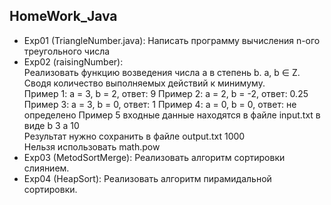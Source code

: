 ## HomeWork_Java
* Exp01 (TriangleNumber.java): Написать программу вычисления n-ого треугольного числа
* Exp02 (raisingNumber):\
    Реализовать функцию возведения числа а в степень b. a, b ∈ Z. Сводя количество выполняемых действий к минимуму. \
    Пример 1: а = 3, b = 2, ответ: 9 
    Пример 2: а = 2, b = -2, ответ: 0.25
    Пример 3: а = 3, b = 0, ответ: 1
    Пример 4: а = 0, b = 0, ответ: не определено
    Пример 5
    входные данные находятся в файле input.txt в виде
    b 3
    a 10\
    Результат нужно сохранить в файле output.txt
    1000\
    Нельзя использовать math.pow
* Exp03 (MetodSortMerge): Реализовать алгоритм сортировки слиянием.
* Exp04 (HeapSort): Реализовать алгоритм пирамидальной сортировки. 